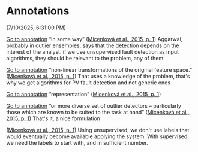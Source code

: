 

# Annotations  
(7/10/2025, 6:31:00 PM)

[Go to annotation](zotero://open-pdf/library/items/NGCIKCHH?page=1&annotation=Q4GWBNX9) “in some way” ([Micenková et al., 2015, p. 1](zotero://select/library/items/QEYYP7C7)) Aggarwal, probably in outlier ensembles, says that the detection depends on the interest of the analyst. if we use unsupervised fault detection as input algorithms, they should be relevant to the problem, any of them

[Go to annotation](zotero://open-pdf/library/items/NGCIKCHH?page=1&annotation=TGQWL37Y) “non-linear transformations of the original feature space.” ([Micenková et al., 2015, p. 1](zotero://select/library/items/QEYYP7C7)) That uses a knowledge of the problem, that's why we get algorithms for PV fault detection and not generic ones

[Go to annotation](zotero://open-pdf/library/items/NGCIKCHH?page=1&annotation=AHMU8Q2A) “representation” ([Micenková et al., 2015, p. 1](zotero://select/library/items/QEYYP7C7))

[Go to annotation](zotero://open-pdf/library/items/NGCIKCHH?page=1&annotation=ZS8X7RRC) “or more diverse set of outlier detectors – particularly those which are known to be suited to the task at hand” ([Micenková et al., 2015, p. 1](zotero://select/library/items/QEYYP7C7)) That's it, a nice formulation

([Micenková et al., 2015, p. 1](zotero://select/library/items/QEYYP7C7)) Using unsupervised, we don't use labels that would eventually become available applying the system. With supervised, we need the labels to start with, and in sufficient number.